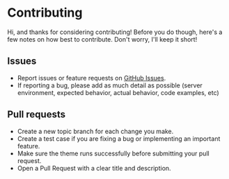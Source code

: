 # Contributing
Hi, and thanks for considering contributing! Before you do though, here's a few notes on how best to contribute. Don't worry, I'll keep it short!

## Issues

- Report issues or feature requests on [GitHub Issues](https://github.com/mattbanks/Genesis-Starter-Child-Theme/issues).
- If reporting a bug, please add as much detail as possible (server environment, expected behavior, actual behavior, code examples, etc)

## Pull requests
- Create a new topic branch for each change you make.
- Create a test case if you are fixing a bug or implementing an important feature.
- Make sure the theme runs successfully before submitting your pull request.
- Open a Pull Request with a clear title and description.
